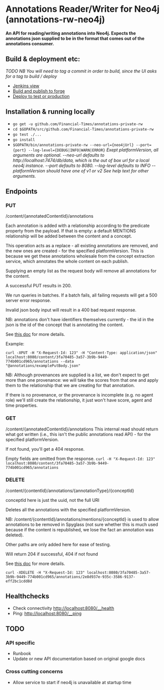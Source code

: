 # Annotations Reader/Writer for Neo4j (annotations-rw-neo4j)

__An API for reading/writing annotations into Neo4j. Expects the annotations json supplied to be in the format that comes out of the annotations consumer.__

## Build & deployment etc:
*TODO*
_NB You will need to tag a commit in order to build, since the UI asks for a tag to build / deploy_
* [Jenkins view](http://ftjen10085-lvpr-uk-p:8181/view/annotations-private-rw)
* [Build and publish to forge](http://ftjen10085-lvpr-uk-p:8181/job/annotations-private-rw)
* [Deploy to test or production](http://ftjen10085-lvpr-uk-p:8181/job/annotations-private-rw)


## Installation & running locally
* `go get -u github.com/Financial-Times/annotations-private-rw`
* `cd $GOPATH/src/github.com/Financial-Times/annotations-private-rw`
* `go test ./...`
* `go install`
* `$GOPATH/bin/annotations-private-rw --neo-url={neo4jUrl} --port={port} --log-level={DEBUG|INFO|WARN|ERROR}`
_Exept platformVersion, all arguments are optional.
--neo-url defaults to http://localhost:7474/db/data, which is the out of box url for a local neo4j instance.
--port defaults to 8080.
--log-level defaults to INFO
--platformVersion should have one of v1 or v2
See help text for other arguments._

## Endpoints

### PUT
/content/{annotatedContentId}/annotations

Each annotation is added with a relationship according to the predicate property from the payload.
If that is empty: a default MENTIONS relationship will be added between the content and a concept.

This operation acts as a replace - all existing annotations are removed, and the new ones are created - for the specified platformVersion. This is because we get these
annotations wholesale from the concept extraction service, which annotates the whole content on each publish.

Supplying an empty list as the request body will remove all annotations for the content.

A successful PUT results in 200.

We run queries in batches. If a batch fails, all failing requests will get a 500 server error response.

Invalid json body input will result in a 400 bad request response.

NB: annotations don't have identifiers themselves currently - the id in the json is the id of the concept that is annotating the content.

See [this doc](https://docs.google.com/document/d/1FE-JZDYJlKsxOIuQQkPwyyzcOkJQn8L3nNy1H8A8eDo) for more details.

Example:

    curl -XPUT -H "X-Request-Id: 123" -H "Content-Type: application/json" localhost:8080/content/3fa70485-3a57-3b9b-9449-774b001cd965/annotations --data
    "@annotations/examplePutBody.json"

NB: Although provenances are supplied is a list, we don't expect to get more than one provenance: we will take the scores from that one
and apply them to the relationship that we are creating for that annotation.

If there is no provenance, or the provenance is incomplete (e.g. no agent role) we'll still
create the relationship, it just won't have score, agent and time properties.

### GET
/content/{annotatedContentId}/annotations
This internal read should return what got written (i.e., this isn't the public annotations read API) - for the specified platformVersion.

If not found, you'll get a 404 response.

Empty fields are omitted from the response.
`curl -H "X-Request-Id: 123" localhost:8080/content/3fa70485-3a57-3b9b-9449-774b001cd965/annotations`

### DELETE
/content/{contentId}/annotations/{annotationType}/{conceptId}

conceptId here is just the uuid, not the full URI

Deletes all the annotations with the specified platformVersion.

NB: /content/{contentId}/annotations/mentions/{conceptId} is used to allow annotations to be removed in Spyglass (not sure whether this is much used because if the content is republished, we lose the fact an annotation was deleted).

Other paths are only added here for ease of testing.

Will return 204 if successful, 404 if not found

See [this doc](https://docs.google.com/document/d/1cySUlTuSYlv8ANikLlfToezSiRERa0sBdO2eVqy1FXM) for more details.

`curl -XDELETE -H "X-Request-Id: 123" localhost:8080/3fa70485-3a57-3b9b-9449-774b001cd965/annotations/2e8d937e-935c-3586-9137-eff2bc1cdd8d`


## Healthchecks
* Check connectivity [http://localhost:8080/__health](http://localhost:8080/__health)
* Ping: [http://localhost:8080/__ping](http://localhost:8080/__ping)

## TODO

### API specific
* Runbook
* Update or new API documentation based on original google docs

### Cross cutting concerns
* Allow service to start if neo4j is unavailable at startup time
